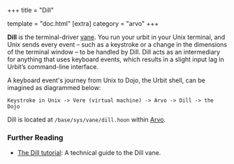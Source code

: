 +++
title = "Dill"

template = "doc.html"
[extra]
category = "arvo"
+++

**Dill** is the terminal-driver [vane](/reference/glossary/filesystem). You run your urbit in your Unix terminal, and Unix sends every event –⁠
such as a keystroke or a change in the dimensions of the terminal window –⁠ to be handled by Dill. Dill acts as an intermediary for anything that uses keyboard events, which results in a slight input lag in Urbit’s command-line interface.

A keyboard event's journey from Unix to Dojo, the Urbit shell, can be imagined as diagrammed below:

```
Keystroke in Unix -> Vere (virtual machine) -> Arvo -> Dill -> the Dojo
```

Dill is located at `/base/sys/vane/dill.hoon` within [Arvo](/reference/glossary/arvo).

### Further Reading

- [The Dill tutorial](/reference/arvo/dill/dill): A technical guide to the Dill vane.
